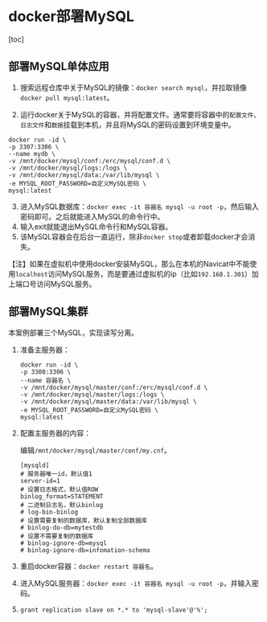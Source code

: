 # docker部署MySQL

[toc]



## 部署MySQL单体应用

1. 搜索远程仓库中关于MySQL的镜像：`docker search mysql`，并拉取镜像`docker pull mysql:latest`。

2. 运行docker关于MySQL的容器，并将配置文件。通常要将容器中的`配置文件`、`日志文件`和`数据`挂载到本机，并且将MySQL的密码设置到环境变量中。

```shell
docker run -id \
-p 3307:3306 \
--name mydb \
-v /mnt/docker/mysql/conf:/erc/mysql/conf.d \
-v /mnt/docker/mysql/logs:/logs \
-v /mnt/docker/mysql/data:/var/lib/mysql \
-e MYSQL_ROOT_PASSWORD=自定义MySQL密码 \
mysql:latest
```

3. 进入MySQL数据库：`docker exec -it 容器名 mysql -u root -p`，然后输入密码即可。之后就能进入MySQL的命令行中。
4. 输入exit就能退出MySQL命令行和MySQL容器。
5. 该MySQL容器会在后台一直运行，除非`docker stop`或者卸载docker才会消失。

【注】如果在虚拟机中使用docker安装MySQL，那么在本机的Navicat中不能使用`localhost`访问MySQL服务，而是要通过虚拟机的ip（比如`192.168.1.301`）加上端口号访问MySQL服务。



## 部署MySQL集群

本案例部署三个MySQL，实现读写分离。

1. 准备主服务器：

   ```
   docker run -id \
   -p 3308:3306 \
   --name 容器名 \
   -v /mnt/docker/mysql/master/conf:/erc/mysql/conf.d \
   -v /mnt/docker/mysql/master/logs:/logs \
   -v /mnt/docker/mysql/master/data:/var/lib/mysql \
   -e MYSQL_ROOT_PASSWORD=自定义MySQL密码 \
   mysql:latest
   ```

2. 配置主服务器的内容：

   编辑`/mnt/docker/mysql/master/conf/my.cnf`。

   ```
   [mysqld]
   # 服务器唯一id，默认值1
   server-id=1
   # 设置日志格式，默认值ROW
   binlog_format=STATEMENT
   # 二进制日志名，默认binlog
   # log-bin-binlog
   # 设置需要复制的数据库，默认复制全部数据库
   # binlog-do-db=mytestdb
   # 设置不需要复制的数据库
   # binlog-ignore-db=mysql
   # binlog-ignore-db=infomation-schema
   ```

3. 重启docker容器：`docker restart 容器名`。

4. 进入MySQL服务器：`docker exec -it 容器名 mysql -u root -p`，并输入密码。

5. `grant replication slave on *.* to 'mysql-slave'@'%';`


